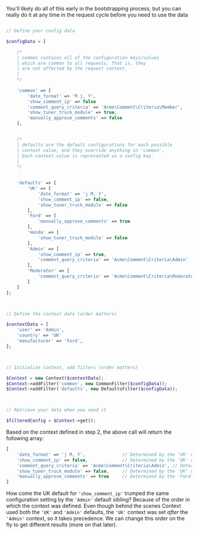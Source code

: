 You'll likely do all of this early in the bootstrapping process, but you can really do it at any time in the request cycle before you need to use the data

```php

// Define your config data

$configData = [

    /* 
    | common contains all of the configuration keys/values
    | which are common to all requests. That is, they
    | are not affected by the request context.
    | 
    */
  
    'common' => [
        'date_format' => 'M j, Y',
        'show_comment_ip' => false
        'comment_query_criteria' => 'Acme\Comment\Criteria\Member', 
        'show_tuner_truck_module' => true,
        'manually_approve_comments' => false
    ],


    /* 
    | defaults are the default configurations for each possible
    | context value, and they override anything in 'common'. 
    | Each context value is represented as a config key.
    |
    */
  

    'defaults' => [
        'UK' => [
            'date_format' => 'j M, Y',
            'show_comment_ip' => false,
            'show_tuner_truck_module' => false
        ],
        'Ford' => [
            'manually_approve_comments' => true
        ],
        'Honda' => [
            'show_tuner_truck_module' => false
        ],
        'Admin' => [
            'show_comment_ip' => true,
            'comment_query_criteria' => 'Acme\Comment\Criteria\Admin'
        ],
        'Moderator' => [
            'comment_query_criteria' => 'Acme\Comment\Criteria\Moderator'
        ]
    ]
];



// Define the context data (order matters)

$contextData = [
    'user' => 'Admin',
    'country' => 'UK'
    'manufacturer' => 'Ford',
];



// Initialize Context, add filters (order matters)

$Context = new Context($contextData);
$Context->addFilter('common', new CommonFilter($configData));
$Context->addFilter('defaults', new DefaultsFilter($configData));



// Retrieve your data when you need it

$filteredConfig = $Context->get();
```

Based on the context defined in step 2, the above call will return the following array:

```php
[
    'date_format' => 'j M, Y',              // Determined by the 'UK' default
    'show_comment_ip' => false,             // Determined by the 'UK' default
    'comment_query_criteria' => 'Acme\Comment\Criteria\Admin', // Determined by the 'Admin' default
    'show_tuner_truck_module' => false,     // Determined by the 'UK' default
    'manually_approve_comments' => true     // Determined by the 'Ford' default
]
```

How come the UK default for `'show_comment_ip'` trumped the same configuration setting by the `'Admin'` default sibling? Because of the order in which the context was defined. Even though behind the scenes Context used both the `'UK'` and `'Admin'` defaults, the `'UK'` context was set *after* the `'Admin'` context, so it takes precedence. We can change this order on the fly to get different results (more on that later).

